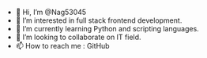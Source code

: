 - 👋 Hi, I’m @Nag53045
- 👀 I’m interested in full stack frontend development.
- 🌱 I’m currently learning Python and scripting languages.
- 💞️ I’m looking to collaborate on IT field.
- 📫 How to reach me : GitHub 

<!---
Nag53045/Nag53045 is a ✨ special ✨ repository because its `README.md` (this file) appears on your GitHub profile.
You can click the Preview link to take a look at your changes.
--->
